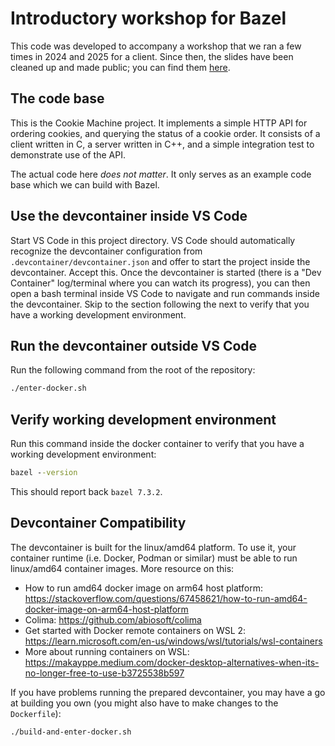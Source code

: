 # Introductory workshop for Bazel

This code was developed to accompany a workshop that we ran a few times in
2024 and 2025 for a client. Since then, the slides have been cleaned up and
made public; you can find them [here][slides].

[slides]: https://docs.google.com/presentation/d/1OBh9j65GS3eBxEIvMV4l0Fv_qAUGfxEzzQXPzEpAzQs/edit?usp=sharing

## The code base

This is the Cookie Machine project. It implements a simple HTTP API for ordering
cookies, and querying the status of a cookie order. It consists of a client
written in C, a server written in C++, and a simple integration test to
demonstrate use of the API.

The actual code here _does not matter_. It only serves as an example code base
which we can build with Bazel.

## Use the devcontainer inside VS Code

Start VS Code in this project directory. VS Code should automatically recognize
the devcontainer configuration from `.devcontainer/devcontainer.json` and offer
to start the project inside the devcontainer. Accept this. Once the devcontainer
is started (there is a "Dev Container" log/terminal where you can watch its
progress), you can then open a bash terminal inside VS Code to navigate and run
commands inside the devcontainer. Skip to the section following the next to
verify that you have a working development environment.

## Run the devcontainer outside VS Code

Run the following command from the root of the repository:

```cmd
./enter-docker.sh
```

## Verify working development environment

Run this command inside the docker container to verify that you have a working
development environment:

```cmd
bazel --version
```

This should report back `bazel 7.3.2`.

## Devcontainer Compatibility

The devcontainer is built for the linux/amd64 platform. To use it, your
container runtime (i.e. Docker, Podman or similar) must be able to run
linux/amd64 container images. More resource on this:

- How to run amd64 docker image on arm64 host platform:
  https://stackoverflow.com/questions/67458621/how-to-run-amd64-docker-image-on-arm64-host-platform
- Colima: https://github.com/abiosoft/colima
- Get started with Docker remote containers on WSL 2:
  https://learn.microsoft.com/en-us/windows/wsl/tutorials/wsl-containers
- More about running containers on WSL:
  https://makayppe.medium.com/docker-desktop-alternatives-when-its-no-longer-free-to-use-b3725538b597

If you have problems running the prepared devcontainer, you may have a go at
building you own (you might also have to make changes to the `Dockerfile`):

```cmd
./build-and-enter-docker.sh
```
